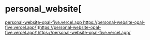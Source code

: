# personal_website[
[personal-website-opal-five.vercel.app
](https://personal-website-opal-five.vercel.app/)https://personal-website-opal-five.vercel.app/](https://personal-website-opal-five.vercel.app/)https://personal-website-opal-five.vercel.app/
